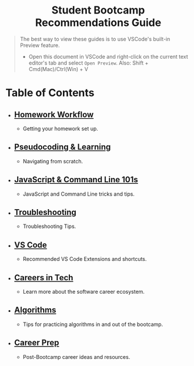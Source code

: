 <h1 align="center">Student Bootcamp Recommendations Guide</h1>

> The best way to view these guides is to use VSCode's built-in Preview feature.
>
> - Open this document in VSCode and right-click on the current text editor's tab and select `Open Preview`.
>   Also: Shift + Cmd(Mac)/Ctrl(Win) + V
>   <br>

# Table of Contents

- ## [Homework Workflow](./homework.md)
    - Getting your homework set up.
- ## [Pseudocoding & Learning](./pseudocoding-and-learning.md)
    - Navigating from scratch. 
- ## [JavaScript & Command Line 101s](./javascript-and-command-line.md)
    - JavaScript and Command Line tricks and tips. 
- ## [Troubleshooting](./troubleshooting.md)
    - Troubleshooting Tips.
- ## [VS Code](./vscode.md)
    - Recommended VS Code Extensions and shortcuts.
- ## [Careers in Tech](./tech-careers.md)
    - Learn more about the software career ecosystem.
- ## [Algorithms](./algorithms.md)
    - Tips for practicing algorithms in and out of the bootcamp.
- ## [Career Prep](./career-resources.md)
    - Post-Bootcamp career ideas and resources.

